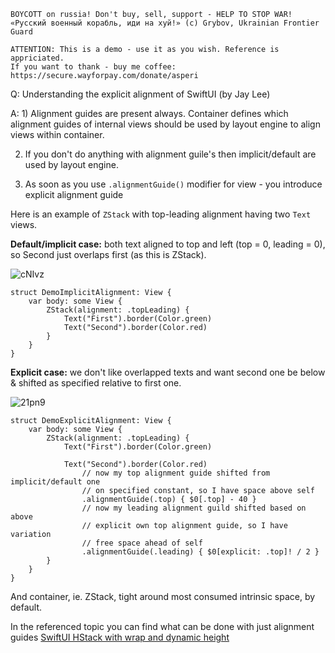 ```
BOYCOTT on russia! Don't buy, sell, support - HELP TO STOP WAR!
«Русский военный корабль, иди на хуй!» (c) Grybov, Ukrainian Frontier Guard

ATTENTION: This is a demo - use it as you wish. Reference is appriciated.
If you want to thank - buy me coffee: https://secure.wayforpay.com/donate/asperi
```

Q: Understanding the explicit alignment of SwiftUI (by Jay Lee)

A: 1) Alignment guides are present always. Container defines which alignment guides of internal views should be used by layout engine to align views within container. 

2) If you don't do anything with alignment guile's then implicit/default are used by layout engine. 

3) As soon as you use `.alignmentGuide()` modifier for view - you introduce explicit alignment guide

Here is an example of `ZStack` with top-leading alignment having two `Text` views.

**Default/implicit case:** both text aligned to top and left (top = 0, leading = 0), so Second just overlaps first (as this is ZStack).

![cNIvz](https://user-images.githubusercontent.com/62171579/174468257-ba035fae-4d2e-4cc4-9615-d69d5962e284.png)

```
struct DemoImplicitAlignment: View {
    var body: some View {
        ZStack(alignment: .topLeading) {
            Text("First").border(Color.green)
            Text("Second").border(Color.red)
        }
    }
}
```

**Explicit case:** we don't like overlapped texts and want second one be below & shifted as specified relative to first one.

![21pn9](https://user-images.githubusercontent.com/62171579/174468265-a806a712-aeb8-4c97-af87-fab19ee5cff5.png)

```
struct DemoExplicitAlignment: View {
    var body: some View {
        ZStack(alignment: .topLeading) {
            Text("First").border(Color.green)

            Text("Second").border(Color.red)
                // now my top alignment guide shifted from implicit/default one
                // on specified constant, so I have space above self
                .alignmentGuide(.top) { $0[.top] - 40 }
                // now my leading alignment guild shifted based on above
                // explicit own top alignment guide, so I have variation
                // free space ahead of self
                .alignmentGuide(.leading) { $0[explicit: .top]! / 2 }
        }
    }
}
```

And container, ie. ZStack, tight around most consumed intrinsic space, by default.

In the referenced topic you can find what can be done with just alignment guides [SwiftUI HStack with wrap and dynamic height](https://github.com/Asperi-Demo/4SwiftUI/blob/master/Answers/HStack_with_wrap_dynamic_height.md)
